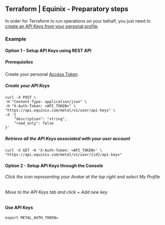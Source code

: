 ## Terraform | Equinix - Preparatory steps

In order for Terraform to run operations on your behalf, you just need to [create an API Keys from your personal profile](https://deploy.equinix.com/developers/docs/metal/accounts/api-keys/).

### Example

#### Option 1 - Setup API Keys using REST API

##### Prerequisites

Create your personal [Access Token](https://developer.equinix.com/dev-docs/ecp/getting-started/getting-access-token).

##### Create your API Keys

```console
curl -X POST \
-H "Content-Type: application/json" \
-H "X-Auth-Token: <API_TOKEN>" \
"https://api.equinix.com/metal/v1/user/api-keys" \
-d '{
    "description": "string",
    "read_only": false    
}'
```

##### Retrieve all the API Keys associated with your user account

```console
curl -X GET -H 'X-Auth-Token: <API_TOKEN>' \
"https://api.equinix.com/metal/v1/user/{id}/api-keys"
```

#### Option 2 - Setup API Keys through the Console

###### Click the icon representing your Avatar at the top right and select _My Profile_

###### Move to the _API Keys_ tab and click _+ Add new key_

#### Use API Keys

```console
export METAL_AUTH_TOKEN=
```
